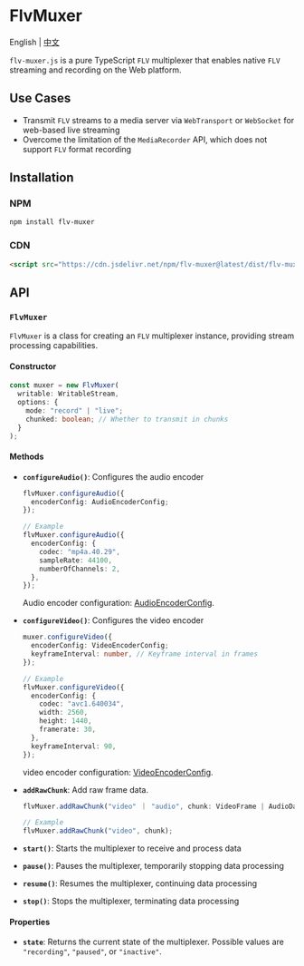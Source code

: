# FlvMuxer

English | [中文](./README_CN.md)

`flv-muxer.js` is a pure TypeScript `FLV` multiplexer that enables native `FLV` streaming and recording on the Web platform.

## Use Cases  

- Transmit `FLV` streams to a media server via `WebTransport` or `WebSocket` for web-based live streaming  
- Overcome the limitation of the `MediaRecorder` API, which does not support `FLV` format recording  

## Installation  

### NPM  

```sh
npm install flv-muxer
```

### CDN  

```html
<script src="https://cdn.jsdelivr.net/npm/flv-muxer@latest/dist/flv-muxer.iife.js"></script>
```

## API  

### `FlvMuxer`  

`FlvMuxer` is a class for creating an `FLV` multiplexer instance, providing stream processing capabilities.

#### Constructor  

```ts
const muxer = new FlvMuxer(
  writable: WritableStream,
  options: {
    mode: "record" | "live";
    chunked: boolean; // Whether to transmit in chunks
  }
);
```

#### Methods  

- **`configureAudio()`**: Configures the audio encoder  

  ```ts
  flvMuxer.configureAudio({
    encoderConfig: AudioEncoderConfig;  
  });

  // Example
  flvMuxer.configureAudio({
    encoderConfig: {
      codec: "mp4a.40.29",
      sampleRate: 44100,
      numberOfChannels: 2,
    },
  });
  ```

  Audio encoder configuration: [AudioEncoderConfig](https://developer.mozilla.org/en-US/docs/Web/API/AudioEncoder/configure#config).  

- **`configureVideo()`**: Configures the video encoder  

  ```ts
  muxer.configureVideo({
    encoderConfig: VideoEncoderConfig;  
    keyframeInterval: number, // Keyframe interval in frames
  });

  // Example
  flvMuxer.configureVideo({
    encoderConfig: {
      codec: "avc1.640034",
      width: 2560,
      height: 1440,
      framerate: 30,
    },
    keyframeInterval: 90,
  });
  ```

  video encoder configuration: [VideoEncoderConfig](https://developer.mozilla.org/en-US/docs/Web/API/VideoEncoder/configure#config).  

- **`addRawChunk`**: Add raw frame data.

  ```ts
  flvMuxer.addRawChunk("video" ｜ "audio", chunk: VideoFrame | AudioData);

  // Example
  flvMuxer.addRawChunk("video", chunk);
  ```

- **`start()`**: Starts the multiplexer to receive and process data  
- **`pause()`**: Pauses the multiplexer, temporarily stopping data processing  
- **`resume()`**: Resumes the multiplexer, continuing data processing  
- **`stop()`**: Stops the multiplexer, terminating data processing  

#### Properties  

- **`state`**: Returns the current state of the multiplexer. Possible values are `"recording"`, `"paused"`, or `"inactive"`.
